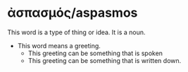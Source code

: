 # ἀσπασμός/aspasmos 
This word is a type of thing or idea. It is a noun. 

* This word means a greeting.
    * This greeting can be something that is spoken
    * This greeting can be something that is written down. 

